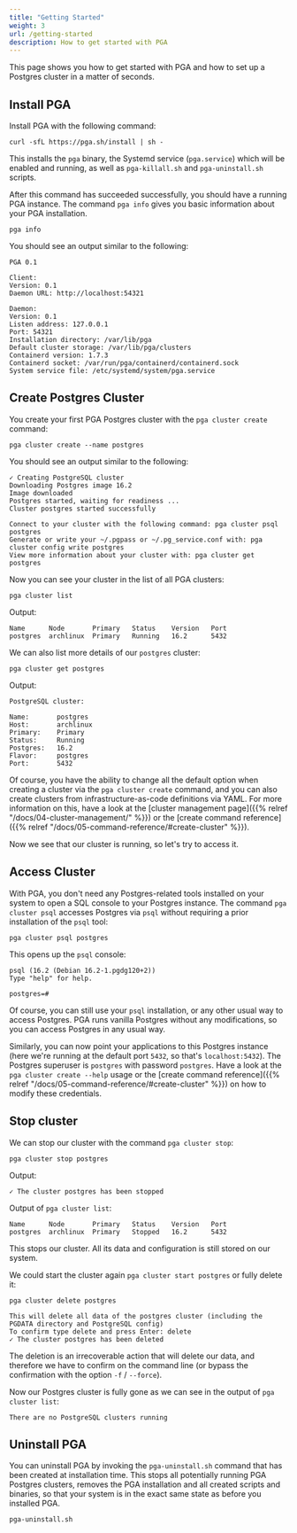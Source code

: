 ```yaml
---
title: "Getting Started"
weight: 3
url: /getting-started
description: How to get started with PGA
---
```


This page shows you how to get started with PGA and how to set up a Postgres cluster in a matter of seconds.

## Install PGA

Install PGA with the following command:

```
curl -sfL https://pga.sh/install | sh -
```

This installs the `pga` binary, the Systemd service (`pga.service`) which will be enabled and running, as well as `pga-killall.sh` and `pga-uninstall.sh` scripts.

After this command has succeeded successfully, you should have a running PGA instance.
The command `pga info` gives you basic information about your PGA installation.

```
pga info 
```

You should see an output similar to the following:

```text {.no-copy-to-clipboard}
PGA 0.1

Client:
Version: 0.1
Daemon URL: http://localhost:54321

Daemon:
Version: 0.1
Listen address: 127.0.0.1
Port: 54321
Installation directory: /var/lib/pga
Default cluster storage: /var/lib/pga/clusters
Containerd version: 1.7.3
Containerd socket: /var/run/pga/containerd/containerd.sock
System service file: /etc/systemd/system/pga.service
```

## Create Postgres Cluster

You create your first PGA Postgres cluster with the `pga cluster create` command:

```
pga cluster create --name postgres
```

You should see an output similar to the following:

```text {.no-copy-to-clipboard}
✓ Creating PostgreSQL cluster
Downloading Postgres image 16.2
Image downloaded
Postgres started, waiting for readiness ...
Cluster postgres started successfully

Connect to your cluster with the following command: pga cluster psql postgres
Generate or write your ~/.pgpass or ~/.pg_service.conf with: pga cluster config write postgres
View more information about your cluster with: pga cluster get postgres
```

Now you can see your cluster in the list of all PGA clusters:

```
pga cluster list
```

Output:

```text {.no-copy-to-clipboard}
Name      Node       Primary   Status    Version   Port      
postgres  archlinux  Primary   Running   16.2      5432      
```

We can also list more details of our `postgres` cluster:

```
pga cluster get postgres
```

Output:

```text {.no-copy-to-clipboard}
PostgreSQL cluster:

Name:       postgres
Host:       archlinux
Primary:    Primary
Status:     Running
Postgres:   16.2
Flavor:     postgres
Port:       5432
```

Of course, you have the ability to change all the default option when creating a cluster via the `pga cluster create` command, and you can also create clusters from infrastructure-as-code definitions via YAML.
For more information on this, have a look at the [cluster management page]({{% relref "/docs/04-cluster-management/" %}}) or the [create command reference]({{% relref "/docs/05-command-reference/#create-cluster" %}}).

Now we see that our cluster is running, so let's try to access it.

## Access Cluster

With PGA, you don't need any Postgres-related tools installed on your system to open a SQL console to your Postgres instance.
The command `pga cluster psql` accesses Postgres via `psql` without requiring a prior installation of the `psql` tool:

```
pga cluster psql postgres
```

This opens up the `psql` console:

```text {.no-copy-to-clipboard}
psql (16.2 (Debian 16.2-1.pgdg120+2))
Type "help" for help.

postgres=#
```

Of course, you can still use your `psql` installation, or any other usual way to access Postgres.
PGA runs vanilla Postgres without any modifications, so you can access Postgres in any usual way.

Similarly, you can now point your applications to this Postgres instance (here we're running at the default port `5432`, so that's `localhost:5432`).
The Postgres superuser is `postgres` with password `postgres`.
Have a look at the `pga cluster create --help` usage or the [create command reference]({{% relref "/docs/05-command-reference/#create-cluster" %}}) on how to modify these credentials.

## Stop cluster

We can stop our cluster with the command `pga cluster stop`:

```
pga cluster stop postgres
```

Output:

```text {.no-copy-to-clipboard}
✓ The cluster postgres has been stopped
```

Output of `pga cluster list`:

```text {.no-copy-to-clipboard}
Name      Node       Primary   Status    Version   Port      
postgres  archlinux  Primary   Stopped   16.2      5432      
```

This stops our cluster.
All its data and configuration is still stored on our system.

We could start the cluster again `pga cluster start postgres` or fully delete it:

```
pga cluster delete postgres
```

```text {.no-copy-to-clipboard}
This will delete all data of the postgres cluster (including the PGDATA directory and PostgreSQL config)
To confirm type delete and press Enter: delete
✓ The cluster postgres has been deleted
```

The deletion is an irrecoverable action that will delete our data, and therefore we have to confirm on the command line (or bypass the confirmation with the option `-f` / `--force`).

Now our Postgres cluster is fully gone as we can see in the output of `pga cluster list`:

```text {.no-copy-to-clipboard}
There are no PostgreSQL clusters running
```


## Uninstall PGA

You can uninstall PGA by invoking the `pga-uninstall.sh` command that has been created at installation time.
This stops all potentially running PGA Postgres clusters, removes the PGA installation and all created scripts and binaries, so that your system is in the exact same state as before you installed PGA.

```
pga-uninstall.sh
```